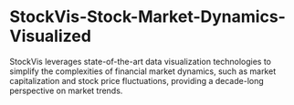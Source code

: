 # StockVis-Stock-Market-Dynamics-Visualized
StockVis leverages state-of-the-art data visualization technologies to simplify the complexities of financial market dynamics, such as market capitalization and stock price fluctuations, providing a decade-long perspective on market trends.
